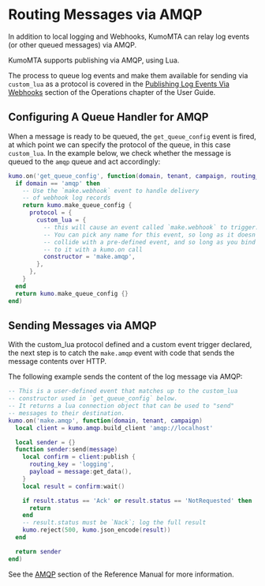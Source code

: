 # Routing Messages via AMQP

In addition to local logging and Webhooks, KumoMTA can relay log events (or other queued messages) via AMQP.

KumoMTA supports publishing via AMQP, using Lua.

The process to queue log events and make them available for sending via `custom_lua` as a protocol is covered in the [Publishing Log Events Via Webhooks](../operation/webhooks.md) section of the Operations chapter of the User Guide.

## Configuring A Queue Handler for AMQP

When a message is ready to be queued, the `get_queue_config` event is fired, at which point we can specify the protocol of the queue, in this case `custom_lua`. In the example below, we check whether the message is queued to the `amqp` queue and act accordingly:

```lua
kumo.on('get_queue_config', function(domain, tenant, campaign, routing_domain)
  if domain == 'amqp' then
    -- Use the `make.webhook` event to handle delivery
    -- of webhook log records
    return kumo.make_queue_config {
      protocol = {
        custom_lua = {
          -- this will cause an event called `make.webhook` to trigger.
          -- You can pick any name for this event, so long as it doesn't
          -- collide with a pre-defined event, and so long as you bind
          -- to it with a kumo.on call
          constructor = 'make.amqp',
        },
      },
    }
  end
  return kumo.make_queue_config {}
end)
```

## Sending Messages via AMQP

With the custom_lua protocol defined and a custom event trigger declared, the next step is to catch the `make.amqp` event with code that sends the message contents over HTTP.

The following example sends the content of the log message via AMQP:

```lua
-- This is a user-defined event that matches up to the custom_lua
-- constructor used in `get_queue_config` below.
-- It returns a lua connection object that can be used to "send"
-- messages to their destination.
kumo.on('make.amqp', function(domain, tenant, campaign)
  local client = kumo.amqp.build_client 'amqp://localhost'

  local sender = {}
  function sender:send(message)
    local confirm = client:publish {
      routing_key = 'logging',
      payload = message:get_data(),
    }
    local result = confirm:wait()

    if result.status == 'Ack' or result.status == 'NotRequested' then
      return
    end
    -- result.status must be `Nack`; log the full result
    kumo.reject(500, kumo.json_encode(result))
  end

  return sender
end)
```

See the [AMQP](../../reference/kumo.amqp/index.md) section of the Reference Manual for more information.
